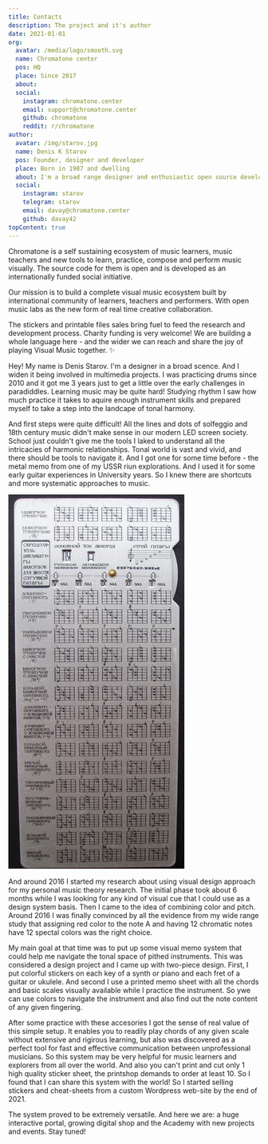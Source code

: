 ```yaml
---
title: Contacts
description: The project and it's author
date: 2021-01-01
org:
  avatar: /media/logo/smooth.svg
  name: Chromatone center
  pos: HQ
  place: Since 2017
  about:
  social:
    instagram: chromatone.center
    email: support@chromatone.center
    github: chromatone
    reddit: r/chromatone
author:
  avatar: /img/starov.jpg
  name: Denis K Starov
  pos: Founder, designer and developer
  place: Born in 1987 and dwelling
  about: I'm a broad range designer and enthusiastic open source developer. So I explore music with the web browser. And share my experiments and explorations with everyone here.
  social:
    instagram: starov
    telegram: starov
    email: davay@chromatone.center
    github: davay42
topContent: true
---
```


<script setup>
import { useData } from 'vitepress'
const { frontmatter: f } = useData()
</script>

<author-card :author="f?.org" />

Chromatone is a self sustaining ecosystem of music learners, music teachers and new tools to learn, practice, compose and perform music visually. The source code for them is open and is developed as an internationally funded social initiative.

Our mission is to build a complete visual music ecosystem built by international community of learners, teachers and performers. With open music labs as the new form of real time creative collaboration.

The stickers and printable files sales bring fuel to feed the research and development process. Charity funding is very welcome! We are building a whole language here - and the wider we can reach and share the joy of playing Visual Music together. ✨

<author-card :author="f?.author"  />

Hey! My name is Denis Starov. I'm a designer in a broad scence. And I widen it being involved in multimedia projects. I was practicing drums since 2010 and it got me 3 years just to get a little over the early challenges in paradiddles. Learning music may be quite hard! Studying rhythm I saw how much practice it takes to aquire enough instrument skills and prepared myself to take a step into the landcape of tonal harmony.

And first steps were quite difficult! All the lines and dots of solfeggio and 18th century music didn't make sense in our modern LED screen society. School just couldn't give me the tools I laked to understand all the intricacies of harmonic relationships. Tonal world is vast and vivid, and there should be tools to navigate it. And I got one for some time before - the metal memo from one of my USSR riun explorations. And I used it for some early guitar experiences in University years. So I knew there are shortcuts and more systematic approaches to music.

![metal memo](./memo.jpg)

And around 2016 I started my research about using visual design approach for my personal music theory research. The initial phase took about 6 months while I was looking for any kind of visual cue that I could use as a design system basis. Then I came to the idea of combining color and pitch. Around 2016 I was finally convinced by all the evidence from my wide range study that assigning red color to the note A and having 12 chromatic notes have 12 spectal colors was the right choice.

My main goal at that time was to put up some visual memo system that could help me navigate the tonal space of pithed instruments. This was considered a design project and I came up with two-piece design. First, I put colorful stickers on each key of a synth or piano and each fret of a guitar or ukulele. And second I use a printed memo sheet with all the chords and basic scales visually available while I practice the instrument. So ywe can use colors to navigate the instrument and also find out the note content of any given fingering.

After some practice with these accesories I got the sense of real value of this simple setup. It enables you to readily play chords of any given scale without extensive and rigirous learning, but also was discovered as a perfect tool for fast and effective communication between unprofessional musicians. So this system may be very helpful for music learners and explorers from all over the world. And also you can't print and cut only 1 high quality sticker sheet, the printshop demands to order at least 10. So I found that I can share this system with the world! So I started selling stickers and cheat-sheets from a custom Wordpress web-site by the end of 2021.

The system proved to be extremely versatile. And here we are: a huge interactive portal, growing digital shop and the Academy with new projects and events. Stay tuned!
